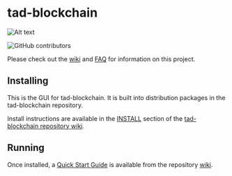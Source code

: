 # tad-blockchain
![Alt text](https://www.tadcoins.com/img/tad_logo.svg)

![GitHub contributors](https://img.shields.io/github/contributors/BTCgreen-Network/tad-blockchain?logo=GitHub)

Please check out the [wiki](https://github.com/BTCgreen-Network/tad-blockchain/wiki)
and [FAQ](https://github.com/BTCgreen-Network/tad-blockchain/wiki/FAQ) for
information on this project.

## Installing

This is the GUI for tad-blockchain. It is built into distribution packages in the tad-blockchain repository.

Install instructions are available in the
[INSTALL](https://github.com/BTCgreen-Network/tad-blockchain/wiki/INSTALL)
section of the
[tad-blockchain repository wiki](https://github.com/BTCgreen-Network/tad-blockchain/wiki).

## Running

Once installed, a
[Quick Start Guide](https://github.com/BTCgreen-Network/tad-blockchain/wiki/Quick-Start-Guide)
is available from the repository
[wiki](https://github.com/BTCgreen-Network/tad-blockchain/wiki).
